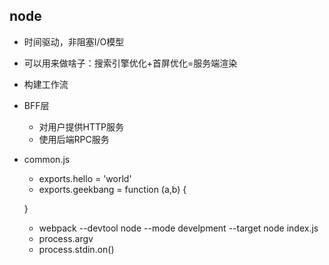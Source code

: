 ## node
   - 时间驱动，非阻塞I/O模型
   - 可以用来做啥子：搜索引擎优化+首屏优化=服务端渲染
   - 构建工作流
   - BFF层
     - 对用户提供HTTP服务
     - 使用后端RPC服务
   - common.js
     - exports.hello = 'world'
     - exports.geekbang = function (a,b) {

     }
     - webpack --devtool node --mode develpment --target node  index.js
     - process.argv
     - process.stdin.on()